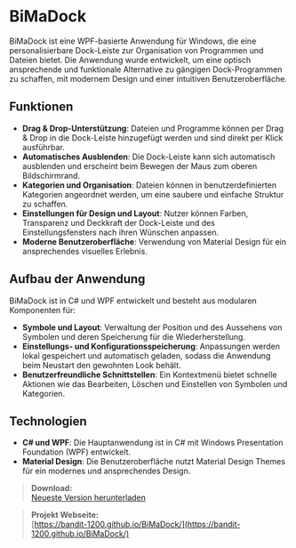 # BiMaDock

BiMaDock ist eine WPF-basierte Anwendung für Windows, die eine personalisierbare Dock-Leiste zur Organisation von Programmen und Dateien bietet. Die Anwendung wurde entwickelt, um eine optisch ansprechende und funktionale Alternative zu gängigen Dock-Programmen zu schaffen, mit modernem Design und einer intuitiven Benutzeroberfläche.

## Funktionen

- **Drag & Drop-Unterstützung**: Dateien und Programme können per Drag & Drop in die Dock-Leiste hinzugefügt werden und sind direkt per Klick ausführbar.
- **Automatisches Ausblenden**: Die Dock-Leiste kann sich automatisch ausblenden und erscheint beim Bewegen der Maus zum oberen Bildschirmrand.
- **Kategorien und Organisation**: Dateien können in benutzerdefinierten Kategorien angeordnet werden, um eine saubere und einfache Struktur zu schaffen.
- **Einstellungen für Design und Layout**: Nutzer können Farben, Transparenz und Deckkraft der Dock-Leiste und des Einstellungsfensters nach ihren Wünschen anpassen.
- **Moderne Benutzeroberfläche**: Verwendung von Material Design für ein ansprechendes visuelles Erlebnis.

## Aufbau der Anwendung

BiMaDock ist in C# und WPF entwickelt und besteht aus modularen Komponenten für:

- **Symbole und Layout**: Verwaltung der Position und des Aussehens von Symbolen und deren Speicherung für die Wiederherstellung.
- **Einstellungs- und Konfigurationsspeicherung**: Anpassungen werden lokal gespeichert und automatisch geladen, sodass die Anwendung beim Neustart den gewohnten Look behält.
- **Benutzerfreundliche Schnittstellen**: Ein Kontextmenü bietet schnelle Aktionen wie das Bearbeiten, Löschen und Einstellen von Symbolen und Kategorien.

## Technologien

- **C# und WPF**: Die Hauptanwendung ist in C# mit Windows Presentation Foundation (WPF) entwickelt.
- **Material Design**: Die Benutzeroberfläche nutzt Material Design Themes für ein modernes und ansprechendes Design.


> **Download:**   
> [Neueste Version herunterladen](https://github.com/bandit-1200/BiMaDock/releases/latest)


> **Projekt Webseite:**  
> [https://bandit-1200.github.io/BiMaDock/](https://bandit-1200.github.io/BiMaDock/)
